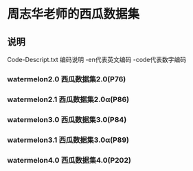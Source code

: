 # 周志华老师的西瓜数据集

## 说明
Code-Descript.txt 编码说明
-en代表英文编码
-code代表数字编码

### watermelon2.0 西瓜数据集2.0(P76)
### watermelon2.1 西瓜数据集2.0α(P86)
### watermelon3.0 西瓜数据集3.0(P84)
### watermelon3.1 西瓜数据集3.0α(P89)
### watermelon4.0 西瓜数据集4.0(P202)

